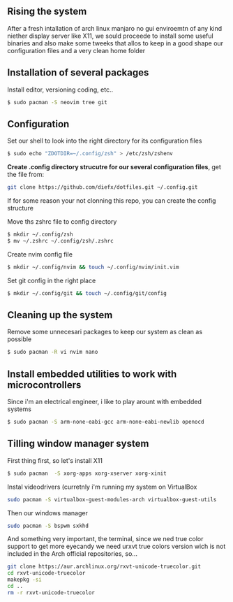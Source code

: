 Rising the system
-----------------

After a fresh intallation of arch linux manjaro no gui enviroemtn of any kind niether
display server like X11, we sould proceede to install some useful binaries and also
make some tweeks that allos to keep in a good shape our configuration files and a very
clean home folder


Installation of several packages
--------------------------------
Install editor, versioning coding, etc..
```bash
$ sudo pacman -S neovim tree git
```

Configuration
-------------
Set our shell to look into the right directory for its configuration files
```bash
$ sudo echo "ZDOTDIR=~/.config/zsh" > /etc/zsh/zshenv 
```

__Create .config directory strucutre for our several configuration files__, get the file
from:
```bash
git clone https://github.com/diefx/dotfiles.git ~/.config.git
```

If for some reason your not clonning this repo, you can create the config structure

Move ths zshrc file to config directory
```bash
$ mkdir ~/.config/zsh
$ mv ~/.zshrc ~/.config/zsh/.zshrc
```

Create nvim config file
```bash
$ mkdir ~/.config/nvim && touch ~/.config/nvim/init.vim
```

Set git config in the right place
```bash
$ mkdir ~/.config/git && touch ~/.config/git/config
```

Cleaning up the system
-----------------------
Remove some unnecesari packages to keep our system as clean as possible
```bash
$ sudo pacman -R vi nvim nano
```

Install embedded utilities to work with microcontrollers
---------------------------
Since i'm an electrical engineer, i like to play arount with embedded systems
```bash
$ sudo pacman -S arm-none-eabi-gcc arm-none-eabi-newlib openocd
```

Tilling window manager system
------------------------------
First thing first, so let's install X11
```bash
$ sudo pacman  -S xorg-apps xorg-xserver xorg-xinit
```

Instal videodrivers (curretnly i'm running my system on VirtualBox
```bash
sudo pacman -S virtualbox-guest-modules-arch virtualbox-guest-utils
```

Then our windows manager
```bash
sudo pacman -S bspwm sxkhd
```

And something very important, the terminal, since we ned true color support to get more eyecandy we need urxvt true 
colors version wich is not included in the Arch official repositories, so...
```bash
git clone https://aur.archlinux.org/rxvt-unicode-truecolor.git
cd rxvt-unicode-truecolor
makepkg -si
cd .. 
rm -r rxvt-unicode-truecolor
```

